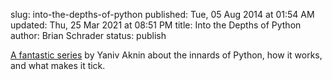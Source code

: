 slug: into-the-depths-of-python
published: Tue, 05 Aug 2014 at 01:54 AM
updated: Thu, 25 Mar 2021 at 08:51 PM
title: Into the Depths of Python
author: Brian Schrader
status: publish

[A fantastic series][python] by Yaniv Aknin about the innards of Python, how it works, and what makes it tick.

[python]:http://tech.blog.aknin.name/category/my-projects/pythons-innards/


